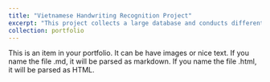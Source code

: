 ```yaml
---
title: "Vietnamese Handwriting Recognition Project"
excerpt: "This project collects a large database and conducts different recognizers <br/><img src='/images/VNOnDB.png'>"
collection: portfolio
---
```


This is an item in your portfolio. It can be have images or nice text. If you name the file .md, it will be parsed as markdown. If you name the file .html, it will be parsed as HTML. 
